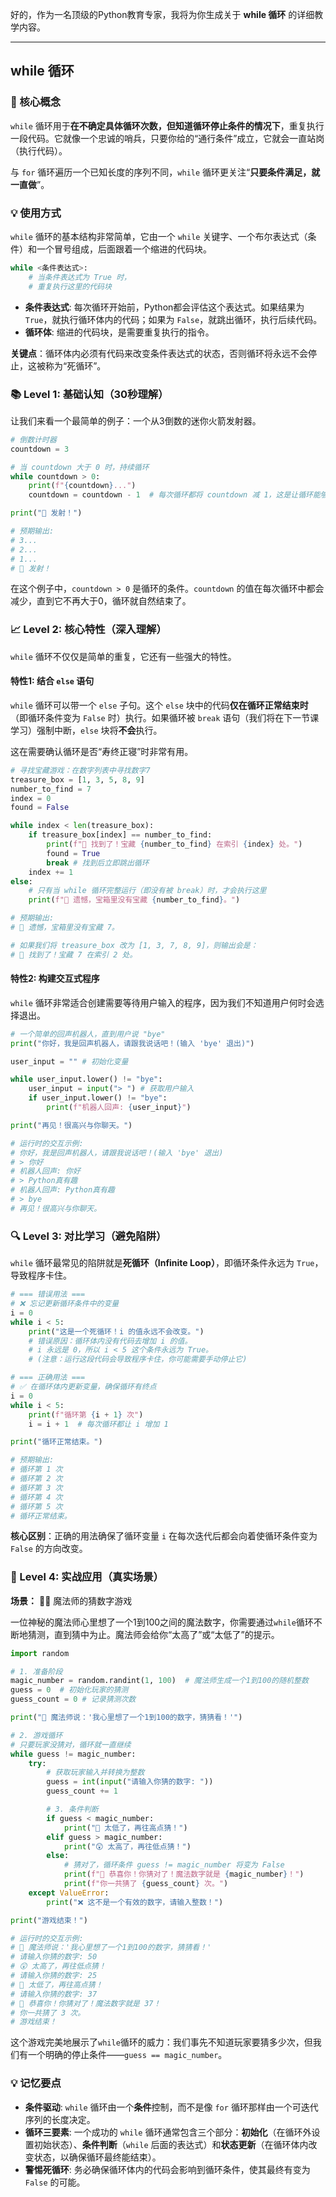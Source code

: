 好的，作为一名顶级的Python教育专家，我将为你生成关于 **while 循环** 的详细教学内容。

---

## while 循环

### 🎯 核心概念
`while` 循环用于**在不确定具体循环次数，但知道循环停止条件的情况下**，重复执行一段代码。它就像一个忠诚的哨兵，只要你给的“通行条件”成立，它就会一直站岗（执行代码）。

与 `for` 循环遍历一个已知长度的序列不同，`while` 循环更关注“**只要条件满足，就一直做**”。

### 💡 使用方式
`while` 循环的基本结构非常简单，它由一个 `while` 关键字、一个布尔表达式（条件）和一个冒号组成，后面跟着一个缩进的代码块。

```python
while <条件表达式>:
    # 当条件表达式为 True 时，
    # 重复执行这里的代码块
```

- **条件表达式**: 每次循环开始前，Python都会评估这个表达式。如果结果为 `True`，就执行循环体内的代码；如果为 `False`，就跳出循环，执行后续代码。
- **循环体**: 缩进的代码块，是需要重复执行的指令。

**关键点**：循环体内必须有代码来改变条件表达式的状态，否则循环将永远不会停止，这被称为“死循环”。

### 📚 Level 1: 基础认知（30秒理解）
让我们来看一个最简单的例子：一个从3倒数的迷你火箭发射器。

```python
# 倒数计时器
countdown = 3

# 当 countdown 大于 0 时，持续循环
while countdown > 0:
    print(f"{countdown}...")
    countdown = countdown - 1  # 每次循环都将 countdown 减 1，这是让循环能够结束的关键

print("🚀 发射！")

# 预期输出:
# 3...
# 2...
# 1...
# 🚀 发射！
```
在这个例子中，`countdown > 0` 是循环的条件。`countdown` 的值在每次循环中都会减少，直到它不再大于0，循环就自然结束了。

### 📈 Level 2: 核心特性（深入理解）
`while` 循环不仅仅是简单的重复，它还有一些强大的特性。

#### 特性1: 结合 `else` 语句
`while` 循环可以带一个 `else` 子句。这个 `else` 块中的代码**仅在循环正常结束时**（即循环条件变为 `False` 时）执行。如果循环被 `break` 语句（我们将在下一节课学习）强制中断，`else` 块将**不会**执行。

这在需要确认循环是否“寿终正寝”时非常有用。

```python
# 寻找宝藏游戏：在数字列表中寻找数字7
treasure_box = [1, 3, 5, 8, 9]
number_to_find = 7
index = 0
found = False

while index < len(treasure_box):
    if treasure_box[index] == number_to_find:
        print(f"🎉 找到了！宝藏 {number_to_find} 在索引 {index} 处。")
        found = True
        break # 找到后立即跳出循环
    index += 1
else:
    # 只有当 while 循环完整运行（即没有被 break）时，才会执行这里
    print(f"🤔 遗憾，宝箱里没有宝藏 {number_to_find}。")

# 预期输出:
# 🤔 遗憾，宝箱里没有宝藏 7。

# 如果我们将 treasure_box 改为 [1, 3, 7, 8, 9]，则输出会是：
# 🎉 找到了！宝藏 7 在索引 2 处。
```

#### 特性2: 构建交互式程序
`while` 循环非常适合创建需要等待用户输入的程序，因为我们不知道用户何时会选择退出。

```python
# 一个简单的回声机器人，直到用户说 "bye"
print("你好，我是回声机器人，请跟我说话吧！(输入 'bye' 退出)")

user_input = "" # 初始化变量

while user_input.lower() != "bye":
    user_input = input("> ") # 获取用户输入
    if user_input.lower() != "bye":
        print(f"机器人回声: {user_input}")

print("再见！很高兴与你聊天。")

# 运行时的交互示例:
# 你好，我是回声机器人，请跟我说话吧！(输入 'bye' 退出)
# > 你好
# 机器人回声: 你好
# > Python真有趣
# 机器人回声: Python真有趣
# > bye
# 再见！很高兴与你聊天。
```

### 🔍 Level 3: 对比学习（避免陷阱）
`while` 循环最常见的陷阱就是**死循环（Infinite Loop）**，即循环条件永远为 `True`，导致程序卡住。

```python
# === 错误用法 ===
# ❌ 忘记更新循环条件中的变量
i = 0
while i < 5:
    print("这是一个死循环！i 的值永远不会改变。")
    # 错误原因：循环体内没有代码去增加 i 的值。
    # i 永远是 0，所以 i < 5 这个条件永远为 True。
    # (注意：运行这段代码会导致程序卡住，你可能需要手动停止它)

# === 正确用法 ===
# ✅ 在循环体内更新变量，确保循环有终点
i = 0
while i < 5:
    print(f"循环第 {i + 1} 次")
    i = i + 1  # 每次循环都让 i 增加 1

print("循环正常结束。")

# 预期输出:
# 循环第 1 次
# 循环第 2 次
# 循环第 3 次
# 循环第 4 次
# 循环第 5 次
# 循环正常结束。
```
**核心区别**：正确的用法确保了循环变量 `i` 在每次迭代后都会向着使循环条件变为 `False` 的方向改变。

### 🚀 Level 4: 实战应用（真实场景）

**场景：** 🧙‍♂️ 魔法师的猜数字游戏

一位神秘的魔法师心里想了一个1到100之间的魔法数字，你需要通过`while`循环不断地猜测，直到猜中为止。魔法师会给你“太高了”或“太低了”的提示。

```python
import random

# 1. 准备阶段
magic_number = random.randint(1, 100)  # 魔法师生成一个1到100的随机整数
guess = 0  # 初始化玩家的猜测
guess_count = 0 # 记录猜测次数

print("🧙‍ 魔法师说：'我心里想了一个1到100的数字，猜猜看！'")

# 2. 游戏循环
# 只要玩家没猜对，循环就一直继续
while guess != magic_number:
    try:
        # 获取玩家输入并转换为整数
        guess = int(input("请输入你猜的数字: "))
        guess_count += 1

        # 3. 条件判断
        if guess < magic_number:
            print("🤔 太低了，再往高点猜！")
        elif guess > magic_number:
            print("😲 太高了，再往低点猜！")
        else:
            # 猜对了，循环条件 guess != magic_number 将变为 False
            print(f"🎉 恭喜你！你猜对了！魔法数字就是 {magic_number}！")
            print(f"你一共猜了 {guess_count} 次。")
    except ValueError:
        print("❌ 这不是一个有效的数字，请输入整数！")

print("游戏结束！")

# 运行时的交互示例:
# 🧙‍ 魔法师说：'我心里想了一个1到100的数字，猜猜看！'
# 请输入你猜的数字: 50
# 😲 太高了，再往低点猜！
# 请输入你猜的数字: 25
# 🤔 太低了，再往高点猜！
# 请输入你猜的数字: 37
# 🎉 恭喜你！你猜对了！魔法数字就是 37！
# 你一共猜了 3 次。
# 游戏结束！
```
这个游戏完美地展示了`while`循环的威力：我们事先不知道玩家要猜多少次，但我们有一个明确的停止条件——`guess == magic_number`。

### 💡 记忆要点
- **条件驱动**: `while` 循环由一个**条件**控制，而不是像 `for` 循环那样由一个可迭代序列的长度决定。
- **循环三要素**: 一个成功的 `while` 循环通常包含三个部分：**初始化**（在循环外设置初始状态）、**条件判断**（`while` 后面的表达式）和**状态更新**（在循环体内改变状态，以确保循环最终能结束）。
- **警惕死循环**: 务必确保循环体内的代码会影响到循环条件，使其最终有变为 `False` 的可能。